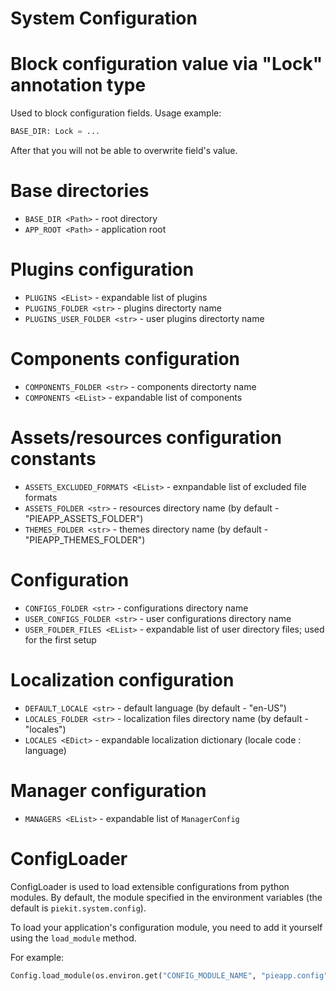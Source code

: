 # System Configuration

# Block configuration value via "Lock" annotation type

Used to block configuration fields. Usage example:

```py
BASE_DIR: Lock = ...
```

After that you will not be able to overwrite field's value.


# Base directories
* `BASE_DIR <Path>` - root directory
* `APP_ROOT <Path>` - application root

# Plugins configuration
* `PLUGINS <EList>` - expandable list of plugins
* `PLUGINS_FOLDER <str>` - plugins directorty name
* `PLUGINS_USER_FOLDER <str>` - user plugins directorty name


# Components configuration
* `COMPONENTS_FOLDER <str>` - components directorty name
* `COMPONENTS <EList>` - expandable list of components


# Assets/resources configuration constants
* `ASSETS_EXCLUDED_FORMATS <EList>` - exnpandable list of excluded file formats
* `ASSETS_FOLDER <str>` - resources directory name (by default - "PIEAPP_ASSETS_FOLDER")
* `THEMES_FOLDER <str>` - themes directory name (by default - "PIEAPP_THEMES_FOLDER")


# Configuration
* `CONFIGS_FOLDER <str>` - configurations directory name
* `USER_CONFIGS_FOLDER <str>` - user configurations directory name
* `USER_FOLDER_FILES <EList>` - expandable list of user directory files; used for the first setup


# Localization configuration
* `DEFAULT_LOCALE <str>` - default language (by default - "en-US")
* `LOCALES_FOLDER <str>` - localization files directory name (by default - "locales")
* `LOCALES <EDict>` - expandable localization dictionary (locale code : language)


# Manager configuration
* `MANAGERS <EList>` - expandable list of `ManagerConfig`


# ConfigLoader

ConfigLoader is used to load extensible configurations from python modules. By default, the module specified in the environment variables (the default is `piekit.system.config`).

To load your application's configuration module, you need to add it yourself using the `load_module` method.

For example:

```py
Config.load_module(os.environ.get("CONFIG_MODULE_NAME", "pieapp.config"))
```